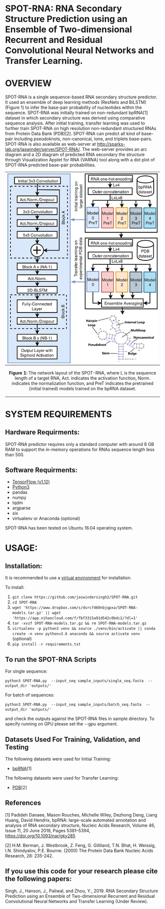 SPOT-RNA: RNA Secondary Structure Prediction using an Ensemble of Two-dimensional Recurrent and Residual Convolutional Neural Networks and Transfer Learning.
====

OVERVIEW
====
SPOT-RNA is a single sequence-based RNA secondary structure predictor. It used an ensemble of deep learning methods (ResNets and BiLSTM) (Figure 1) to infer the base-pair probability of nucleotides within the sequence. SPOT-RNA was initially trained on non-redundant bpRNA[1] dataset in which secondary structure was derived using comparative sequence analysis. After initial training, transfer learning was used to further train SPOT-RNA on high resolution non-redundant structured RNAs from Protein Data Bank (PDB)[2]. SPOT-RNA can predict all kind of base-pair including pseudoknots, non-canonical, lone, and triplets base-pairs. SPOT-RNA is also available as web-server at http://sparks-lab.org/jaswinder/server/SPOT-RNA/. The web-server provides an arc diagram and a 2D diagram of predicted RNA secondary
the structure through Visualization Applet for RNA (VARNA) tool along with a dot plot of SPOT-RNA predicted base-pair
probabilities.

|![](./SPOT-RNA-architecture.png)
|----|
| <p align="center"> <b>Figure 1:</b> The network layout of the SPOT-RNA, where L is the sequence length of a target RNA, Act. indicates the activation function, Norm. indicates the normalization function, and PreT indicates the pretrained (initial trained) models trained on the bpRNA dataset.|

SYSTEM REQUIREMENTS
====
Hardware Requirments:
----
SPOT-RNA predictor requires only a standard computer with around 8 GB RAM to support the in-memory operations for RNAs sequence length less than 500.

Software Requirments:
----
* [TensorFlow (v1.12) ](https://www.tensorflow.org/install/) 
* [Python3](https://docs.python-guide.org/starting/install3/linux/)
* pandas
* numpy
* tqdm
* argparse
* six
* virtualenv or Anaconda (optional)

SPOT-RNA has been tested on Ubuntu 16.04 operating system.

USAGE:
====

Installation:
----
It is recommended to use a [virtual environment](http://virtualenvwrapper.readthedocs.io/en/latest/install.html) for installation.

To install:

1. `git clone https://github.com/jaswindersingh2/SPOT-RNA.git`
2. `cd SPOT-RNA`
3. `wget 'https://www.dropbox.com/s/dsrcf460nbjqpxa/SPOT-RNA-models.tar.gz' || wget 'https://app.nihaocloud.com/f/fbf3315a91d542c0bdc2/?dl=1'`
4. `tar -xvzf SPOT-RNA-models.tar.gz && rm SPOT-RNA-models.tar.gz`
5. `virtualenv -p python3 venv && source ./venv/bin/activate || conda create -n venv python=3.6 anaconda && source activate venv` (optional)
6. `pip install -r requirements.txt`

To run the SPOT-RNA Scripts
-----

For single sequence:
```
python3 SPOT-RNA.py  --input_seq sample_inputs/single_seq.fasta  --output_dir 'outputs/'
```

For batch of sequences:
```
python3 SPOT-RNA.py  --input_seq sample_inputs/batch_seq.fasta  --output_dir 'outputs/'
```

and check the outputs against the SPOT-RNA files in sample directory. To specify running on GPU please set the --gpu argument.

Datasets Used For Training, Validation, and Testing
-----

The following datasets were used for Initial Training:
* [bpRNA](https://www.dropbox.com/s/w3kc4iro8ztbf3m/bpRNA_dataset.zip)[1]


The following datasets were used for Transfer Learning:
* [PDB](https://www.dropbox.com/s/rlr8n9r5mt456cd/PDB_dataset.zip)[2]

References
-----
[1] Padideh Danaee, Mason Rouches, Michelle Wiley, Dezhong Deng, Liang Huang, David Hendrix, bpRNA: large-scale automated annotation and analysis of RNA secondary structure, Nucleic Acids Research, Volume 46, Issue 11, 20 June 2018, Pages 5381–5394, https://doi.org/10.1093/nar/gky285

[2] H.M. Berman, J. Westbrook, Z. Feng, G. Gilliland, T.N. Bhat, H. Weissig, I.N. Shindyalov, P.E. Bourne.
(2000) The Protein Data Bank Nucleic Acids Research, 28: 235-242.

If you use this code for your research please cite the following papers:
-----
Singh, J., Hanson, J., Paliwal, and Zhou, Y., 2019. RNA Secondary Structure Prediction using an Ensemble of Two-dimensional Recurrent and Residual Convolutional Neural Networks and Transfer Learning (Under Review).
